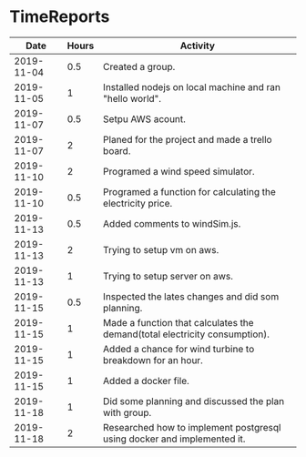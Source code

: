 # TimeReports

| Date  |      Hours    | Activity                                       |
| ----------- | ------- |------------------------------------------------
| 2019-11-04  | 0.5 	| Created a group.|
| 2019-11-05  | 1       | Installed nodejs on local machine and ran "hello world".|
| 2019-11-07  | 0.5    	| Setpu AWS acount.|                       
| 2019-11-07  | 2       | Planed for the project and made a trello board.|
| 2019-11-10  | 2       | Programed a wind speed simulator.|
| 2019-11-10  | 0.5     | Programed a function for calculating the electricity price.|
| 2019-11-13  | 0.5     | Added comments to windSim.js.|
| 2019-11-13  | 2       | Trying to setup vm on aws.|
| 2019-11-13  | 1       | Trying to setup server on aws.|
| 2019-11-15  | 0.5     | Inspected the lates changes and did som planning.|
| 2019-11-15  | 1       | Made a function that calculates the demand(total electricity consumption).|
| 2019-11-15  | 1       | Added a chance for wind turbine to breakdown for an hour.|
| 2019-11-15  | 1       | Added a docker file.|
| 2019-11-18  | 1       | Did some planning and discussed the plan with group.|
| 2019-11-18  | 2       | Researched how to implement postgresql using docker and implemented it.|